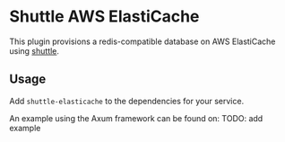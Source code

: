 # Shuttle AWS ElastiCache
This plugin provisions a redis-compatible database on AWS ElastiCache using [shuttle](https://www.shuttle.rs).

## Usage
Add `shuttle-elasticache` to the dependencies for your service.

An example using the Axum framework can be found on: TODO: add example

